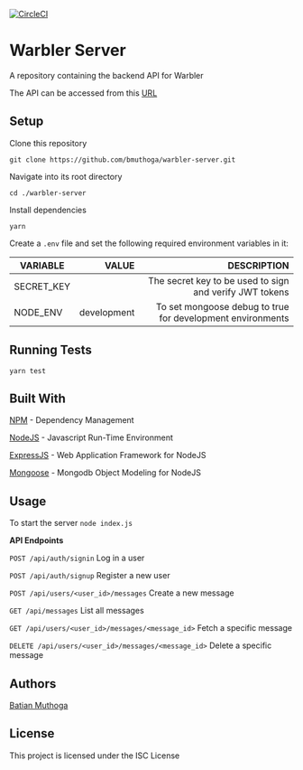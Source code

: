 [![CircleCI](https://circleci.com/gh/bmuthoga/warbler-server.svg?style=svg)](https://circleci.com/gh/bmuthoga/warbler-server)

# Warbler Server
A repository containing the backend API for Warbler

The API can be accessed from this [URL](https://warbler-server-bm.herokuapp.com)

## Setup
Clone this repository

```git clone https://github.com/bmuthoga/warbler-server.git```

Navigate into its root directory

```cd ./warbler-server```

Install dependencies

```yarn```

Create a `.env` file and set the following required environment variables in it:

| VARIABLE        | VALUE           | DESCRIPTION                        |
| --------------- |----------------:| ----------------------------------:|
| SECRET_KEY      |                 | The secret key to be used to sign and verify JWT tokens |
| NODE_ENV        | development     | To set mongoose debug to true for development environments |



## Running Tests
```yarn test```

## Built With
[NPM](https://www.npmjs.com/) - Dependency Management

[NodeJS](https://nodejs.org/) - Javascript Run-Time Environment

[ExpressJS](https://expressjs.com/) - Web Application Framework for NodeJS

[Mongoose](https://mongoosejs.com/) - Mongodb Object Modeling for NodeJS

## Usage
To start the server
```node index.js```

**API Endpoints**

`POST /api/auth/signin`	Log in a user	

`POST /api/auth/signup`	Register a new user	

`POST /api/users/<user_id>/messages`	Create a new message	

`GET /api/messages`	List all messages

`GET /api/users/<user_id>/messages/<message_id>`	Fetch a specific message

`DELETE /api/users/<user_id>/messages/<message_id>`	Delete a specific message

## Authors
[Batian Muthoga](https://github.com/bmuthoga)

## License
This project is licensed under the ISC License
